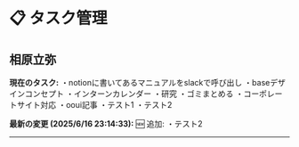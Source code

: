 # 📋 タスク管理

## 相原立弥

**現在のタスク:**
・notionに書いてあるマニュアルをslackで呼び出し
・baseデザインコンセプト
・インターンカレンダー
・研究
・ゴミまとめる
・コーポレートサイト対応
・ooui記事
・テスト1
・テスト2

**最新の変更 (2025/6/16 23:14:33):**
🆕 追加:
・テスト2

---

